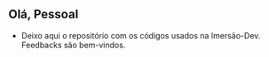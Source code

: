 ## Olá, Pessoal

- Deixo aqui o repositório com os códigos usados na Imersão-Dev.
Feedbacks são bem-vindos.
